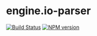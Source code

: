 
# engine.io-parser

[![Build Status](https://secure.travis-ci.org/LearnBoost/engine.io-parser.png)](http://travis-ci.org/LearnBoost/engine.io-parser)
[![NPM version](https://badge.fury.io/js/engine.io-parser.png)](http://badge.fury.io/js/engine.io-parser)
